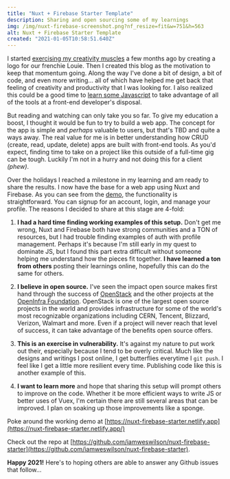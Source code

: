 ```yaml
---
title: "Nuxt + Firebase Starter Template"
description: Sharing and open sourcing some of my learnings
img: /img/nuxt-firebase-screenshot.png?nf_resize=fit&w=751&h=563
alt: Nuxt + Firebase Starter Template
created: "2021-01-05T10:58:51.640Z"
---
```

I started [exercising my creativity muscles](/blog/louie-logo) a few months ago by creating a logo for our frenchie Louie. Then I created this blog as the motivation to keep that momentum going. Along the way I've done a bit of design, a bit of code, and even more writing... all of which have helped me get back that feeling of creativity and productivity that I was looking for. I also realized this could be a good time to [learn some Javascript](/blog/learning-javascript-vue) to take advantage of all of the tools at a front-end developer's disposal.

But reading and watching can only take you so far. To give my education a boost, I thought it would be fun to try to build a web app. The concept for the app is simple and *perhaps* valuable to users, but that's TBD and quite a ways away. The real value for me is in better understanding how CRUD (create, read, update, delete) apps are built with front-end tools. As you'd expect, finding time to take on a project like this outside of a full-time gig can be tough. Luckily I'm not in a hurry and not doing this for a client *(phew)*.

Over the holidays I reached a milestone in my learning and am ready to share the results. I now have the base for a web app using Nuxt and Firebase. As you can see from the [demo](https://nuxt-firebase-starter.netlify.app/), the functionality is straightforward. You can signup for an account, login, and manage your profile. The reasons I decided to share at this stage are 4-fold:

1) **I had a hard time finding working examples of this setup.** Don't get me wrong, Nuxt and Firebase both have strong communities and a TON of resources, but I had trouble finding examples of auth with profile management. Perhaps it's because I'm still early in my quest to dominate JS, but I found this part extra difficult without someone helping me understand how the pieces fit together. **I have learned a ton from others** posting their learnings online, hopefully this can do the same for others.

2) **I believe in open source.** I've seen the impact open source makes first hand through the success of [OpenStack](https://openstack.org) and the other projects at the [OpenInfra Foundation](https://openinfra.dev). OpenStack is one of the largest open source projects in the world and provides infrastructure for some of the world's most recognizable organizations including CERN, Tencent, Blizzard, Verizon, Walmart and more. Even if a project will never reach that level of success, it can take advantage of the benefits open source offers.

3) **This is an exercise in vulnerability.** It's against my nature to put work out their, especially because I tend to be overly critical. Much like the designs and writings I post online, I get butterflies everytime I `git push`. I feel like I get a little more resilient every time. Publishing code like this is another example of this.

4) **I want to learn more** and hope that sharing this setup will prompt others to improve on the code. Whether it be more efficient ways to write JS or better uses of Vuex, I'm certain there are still several areas that can be improved. I plan on soaking up those improvements like a sponge.

Poke around the working demo at [https://nuxt-firebase-starter.netlify.app](https://nuxt-firebase-starter.netlify.app/)

Check out the repo at [https://github.com/iamweswilson/nuxt-firebase-starter](https://github.com/iamweswilson/nuxt-firebase-starter).

**Happy 2021!** Here's to hoping others are able to answer any Github issues that follow...